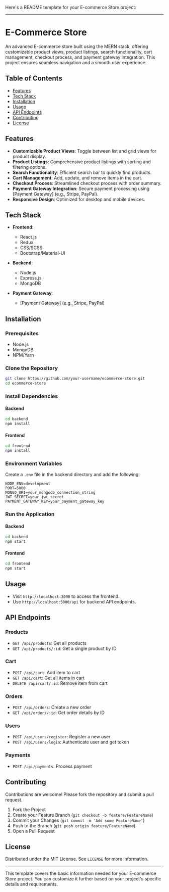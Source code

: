 Here's a README template for your E-commerce Store project:

---

# E-Commerce Store

An advanced E-commerce store built using the MERN stack, offering customizable product views, product listings, search functionality, cart management, checkout process, and payment gateway integration. This project ensures seamless navigation and a smooth user experience.

## Table of Contents

- [Features](#features)
- [Tech Stack](#tech-stack)
- [Installation](#installation)
- [Usage](#usage)
- [API Endpoints](#api-endpoints)
- [Contributing](#contributing)
- [License](#license)

## Features

- **Customizable Product Views**: Toggle between list and grid views for product display.
- **Product Listings**: Comprehensive product listings with sorting and filtering options.
- **Search Functionality**: Efficient search bar to quickly find products.
- **Cart Management**: Add, update, and remove items in the cart.
- **Checkout Process**: Streamlined checkout process with order summary.
- **Payment Gateway Integration**: Secure payment processing using [Payment Gateway] (e.g., Stripe, PayPal).
- **Responsive Design**: Optimized for desktop and mobile devices.

## Tech Stack

- **Frontend**:
  - React.js
  - Redux
  - CSS/SCSS
  - Bootstrap/Material-UI

- **Backend**:
  - Node.js
  - Express.js
  - MongoDB

- **Payment Gateway**:
  - [Payment Gateway] (e.g., Stripe, PayPal)

## Installation

### Prerequisites

- Node.js
- MongoDB
- NPM/Yarn

### Clone the Repository

```bash
git clone https://github.com/your-username/ecommerce-store.git
cd ecommerce-store
```

### Install Dependencies

#### Backend

```bash
cd backend
npm install
```

#### Frontend

```bash
cd frontend
npm install
```

### Environment Variables

Create a `.env` file in the backend directory and add the following:

```
NODE_ENV=development
PORT=5000
MONGO_URI=your_mongodb_connection_string
JWT_SECRET=your_jwt_secret
PAYMENT_GATEWAY_KEY=your_payment_gateway_key
```

### Run the Application

#### Backend

```bash
cd backend
npm start
```

#### Frontend

```bash
cd frontend
npm start
```

## Usage

- Visit `http://localhost:3000` to access the frontend.
- Use `http://localhost:5000/api` for backend API endpoints.

## API Endpoints

### Products

- `GET /api/products`: Get all products
- `GET /api/products/:id`: Get a single product by ID

### Cart

- `POST /api/cart`: Add item to cart
- `GET /api/cart`: Get all items in cart
- `DELETE /api/cart/:id`: Remove item from cart

### Orders

- `POST /api/orders`: Create a new order
- `GET /api/orders/:id`: Get order details by ID

### Users

- `POST /api/users/register`: Register a new user
- `POST /api/users/login`: Authenticate user and get token

### Payments

- `POST /api/payments`: Process payment

## Contributing

Contributions are welcome! Please fork the repository and submit a pull request.

1. Fork the Project
2. Create your Feature Branch (`git checkout -b feature/FeatureName`)
3. Commit your Changes (`git commit -m 'Add some FeatureName'`)
4. Push to the Branch (`git push origin feature/FeatureName`)
5. Open a Pull Request

## License

Distributed under the MIT License. See `LICENSE` for more information.

---

This template covers the basic information needed for your E-commerce Store project. You can customize it further based on your project's specific details and requirements.

